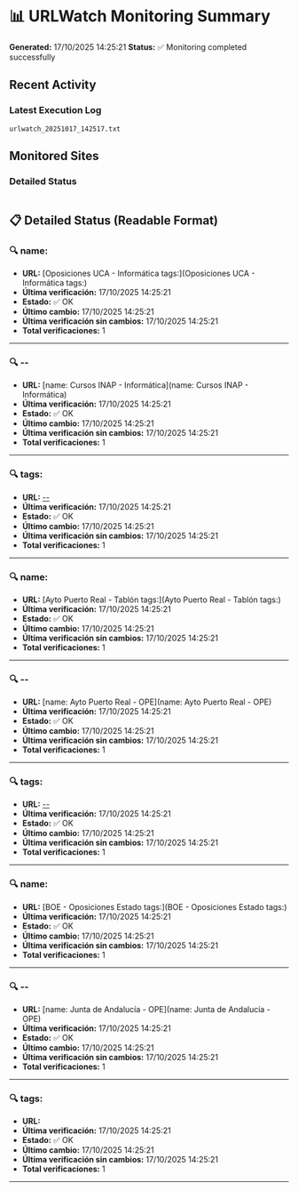 # 📊 URLWatch Monitoring Summary

**Generated:** 17/10/2025 14:25:21
**Status:** ✅ Monitoring completed successfully

## Recent Activity

### Latest Execution Log
`urlwatch_20251017_142517.txt`

## Monitored Sites

### Detailed Status
```
```

## 📋 Detailed Status (Readable Format)

### 🔍 name:

- **URL:** [Oposiciones UCA - Informática	tags:](Oposiciones UCA - Informática	tags:)
- **Última verificación:** 17/10/2025 14:25:21
- **Estado:** ✅ OK
- **Último cambio:** 17/10/2025 14:25:21
- **Última verificación sin cambios:** 17/10/2025 14:25:21
- **Total verificaciones:** 1

---

### 🔍 --

- **URL:** [name: Cursos INAP - Informática](name: Cursos INAP - Informática)
- **Última verificación:** 17/10/2025 14:25:21
- **Estado:** ✅ OK
- **Último cambio:** 17/10/2025 14:25:21
- **Última verificación sin cambios:** 17/10/2025 14:25:21
- **Total verificaciones:** 1

---

### 🔍 tags:

- **URL:** [--](--)
- **Última verificación:** 17/10/2025 14:25:21
- **Estado:** ✅ OK
- **Último cambio:** 17/10/2025 14:25:21
- **Última verificación sin cambios:** 17/10/2025 14:25:21
- **Total verificaciones:** 1

---

### 🔍 name:

- **URL:** [Ayto Puerto Real - Tablón	tags:](Ayto Puerto Real - Tablón	tags:)
- **Última verificación:** 17/10/2025 14:25:21
- **Estado:** ✅ OK
- **Último cambio:** 17/10/2025 14:25:21
- **Última verificación sin cambios:** 17/10/2025 14:25:21
- **Total verificaciones:** 1

---

### 🔍 --

- **URL:** [name: Ayto Puerto Real - OPE](name: Ayto Puerto Real - OPE)
- **Última verificación:** 17/10/2025 14:25:21
- **Estado:** ✅ OK
- **Último cambio:** 17/10/2025 14:25:21
- **Última verificación sin cambios:** 17/10/2025 14:25:21
- **Total verificaciones:** 1

---

### 🔍 tags:

- **URL:** [--](--)
- **Última verificación:** 17/10/2025 14:25:21
- **Estado:** ✅ OK
- **Último cambio:** 17/10/2025 14:25:21
- **Última verificación sin cambios:** 17/10/2025 14:25:21
- **Total verificaciones:** 1

---

### 🔍 name:

- **URL:** [BOE - Oposiciones Estado	tags:](BOE - Oposiciones Estado	tags:)
- **Última verificación:** 17/10/2025 14:25:21
- **Estado:** ✅ OK
- **Último cambio:** 17/10/2025 14:25:21
- **Última verificación sin cambios:** 17/10/2025 14:25:21
- **Total verificaciones:** 1

---

### 🔍 --

- **URL:** [name: Junta de Andalucía - OPE](name: Junta de Andalucía - OPE)
- **Última verificación:** 17/10/2025 14:25:21
- **Estado:** ✅ OK
- **Último cambio:** 17/10/2025 14:25:21
- **Última verificación sin cambios:** 17/10/2025 14:25:21
- **Total verificaciones:** 1

---

### 🔍 tags:

- **URL:** []()
- **Última verificación:** 17/10/2025 14:25:21
- **Estado:** ✅ OK
- **Último cambio:** 17/10/2025 14:25:21
- **Última verificación sin cambios:** 17/10/2025 14:25:21
- **Total verificaciones:** 1

---

